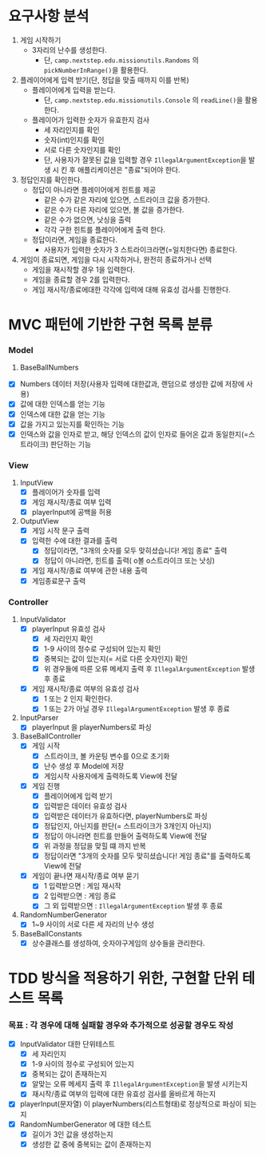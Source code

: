 # 요구사항 분석

1. 게임 시작하기
    + 3자리의 난수를 생성한다.
        + 단, ```camp.nextstep.edu.missionutils.Randoms``` 의 ```pickNumberInRange()```을 활용한다.
2. 플레이어에게 입력 받기(단, 정답을 맞출 때까지 이를 반복)
    + 플레이어에게 입력을 받는다.
        + 단, ```camp.nextstep.edu.missionutils.Console``` 의 ```readLine()```을 활용한다.
    + 플레이어가 입력한 숫자가 유효한지 검사
        + 세 자리인지를 확인
        + 숫자(int)인지를 확인
        + 서로 다른 숫자인지를 확인
        + 단, 사용자가 잘못된 값을 입력할 경우 ```IllegalArgumentException```을 발생 시 킨 후 애플리케이션은 "종료"되어야 한다.
3. 정답인지를 확인한다.
    + 정답이 아니라면 플레이어에게 힌트를 제공
        + 같은 수가 같은 자리에 있으면, 스트라이크 값을 증가한다.
        + 같은 수가 다른 자리에 있으면, 볼 값을 증가한다.
        + 같은 수가 없으면, 낫싱을 출력
        + 각각 구한 힌트를 플레이어에게 출력 한다.
    + 정답이라면, 게임을 종료한다.
        + 사용자가 입력한 숫자가 3 스트라이크라면(=일치한다면) 종료한다.
4. 게임이 종료되면, 게임을 다시 시작하거나, 완전히 종료하거나 선택
    + 게임을 재시작할 경우 1을 입력한다.
    + 게임을 종료할 경우 2를 입력한다.
    + 게임 재시작/종료에대한 각각에 입력에 대해 유효성 검사를 진행한다.

# MVC 패턴에 기반한 구현 목록 분류

### Model

1. BaseBallNumbers

+ [x] Numbers 데이터 저장(사용자 입력에 대한값과, 랜덤으로 생성한 값에 저장에 사용)
+ [x] 값에 대한 인덱스를 얻는 기능
+ [x] 인덱스에 대한 값을 얻는 기능
+ [x] 값을 가지고 있는지를 확인하는 기능
+ [x] 인덱스와 값을 인자로 받고, 해당 인덱스의 값이 인자로 들어온 값과 동일한지(=스트라이크) 판단하는 기능

### View

1. InputView
    + [x] 플레이어가 숫자를 입력
    + [x] 게임 재시작/종료 여부 입력
    + [x] playerInput에 공백을 허용

2. OutputView
    + [x] 게임 시작 문구 출력
    + [x] 입력한 수에 대한 결과를 출력
        + [x] 정답이라면, "3개의 숫자를 모두 맞히셨습니다! 게임 종료" 출력
        + [x] 정답이 아니라면, 힌트를 출력( o볼 o스트라이크 또는 낫싱)
    + [x] 게임 재시작/종료 여부에 관한 내용 출력
    + [x] 게임종료문구 출력

### Controller

1. InputValidator
    + [x] playerInput 유효성 검사
        + [x] 세 자리인지 확인
        + [x] 1-9 사이의 정수로 구성되어 있는지 확인
        + [x] 중복되는 값이 있는지(= 서로 다른 숫자인지) 확인
        + [x] 위 경우들에 따른 오류 메세지 출력 후 ```IllegalArgumentException``` 발생 후 종료
    + [x] 게임 재시작/종료 여부의 유효성 검사
        + [x] 1 또는 2 인지 확인한다.
        + [x] 1 또는 2가 아닐 경우 ```IllegalArgumentException``` 발생 후 종료
2. InputParser
    + [x] playerInput 을 playerNumbers로 파싱
3. BaseBallController
    + [x] 게임 시작
        + [x] 스트라이크, 볼 카운팅 변수를 0으로 초기화
        + [x] 난수 생성 후 Model에 저장
        + [x] 게임시작 사용자에게 출력하도록 View에 전달
    + [x] 게임 진행
        + [x] 플레이어에게 입력 받기
        + [x] 입력받은 데이터 유효성 검사
        + [x] 입력받은 데이터가 유효하다면, playerNumbers로 파싱
        + [x] 정답인지, 아닌지를 판단(= 스트라이크가 3개인지 아닌지)
        + [x] 정답이 아니라면 힌트를 만들어 출력하도록 View에 전달
        + [x] 위 과정을 정답을 맞힐 떄 까지 반복
        + [x] 정답이라면 "3개의 숫자를 모두 맞히셨습니다! 게임 종료"를 출력하도록 View에 전달
    + [x] 게임이 끝나면 재시작/종료 여부 묻기
        + [x] 1 입력받으면 : 게임 재시작
        + [x] 2 입력받으면 : 게임 종료
        + [x] 그 외 입력받으면 : ```IllegalArgumentException``` 발생 후 종료
4. RandomNumberGenerator
    + [x] 1~9 사이의 서로 다른 세 자리의 난수 생성

5. BaseBallConstants
    + [x] 상수클래스를 생성하여, 숫자야구게임의 상수들을 관리한다.

# TDD 방식을 적용하기 위한, 구현할 단위 테스트 목록

### 목표 : 각 경우에 대해 실패할 경우와 추가적으로 성공할 경우도 작성

+ [x] InputValidator 대한 단위테스트
    + [x] 세 자리인지
    + [x] 1-9 사이의 정수로 구성되어 있는지
    + [x] 중복되는 값이 존재하는지
    + [x] 알맞는 오류 메세지 출력 후 ```IllegalArgumentException```을 발생 시키는지
    + [x] 재시작/종료 여부의 입력에 대한 유효성 검사를 올바르게 하는지
+ [x] playerInput(문자열) 이 playerNumbers(리스트형태)로 정상적으로 파싱이 되는지
+ [x] RandomNumberGenerator 에 대한 테스트
    + [x] 길이가 3인 값을 생성하는지
    + [x] 생성한 값 중에 중복되는 값이 존재하는지 
